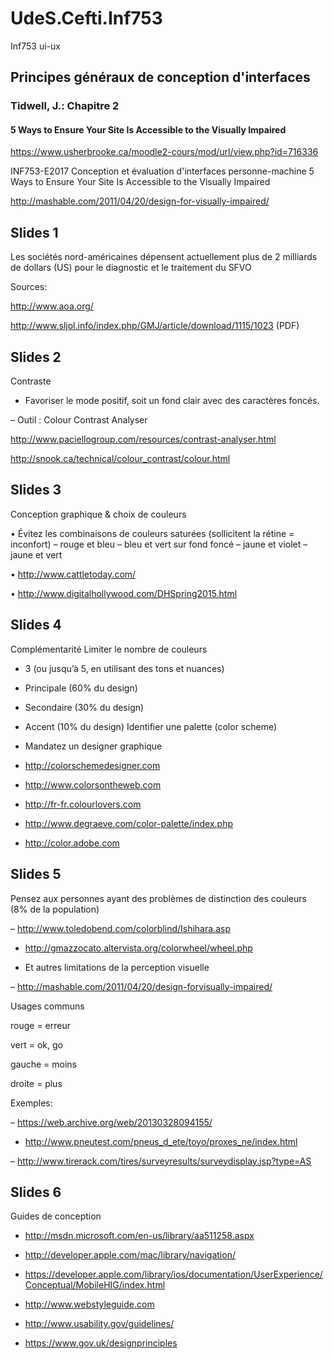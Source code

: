 # UdeS.Cefti.Inf753
Inf753 ui-ux

## Principes généraux de conception d'interfaces

### Tidwell, J.: Chapitre 2

#### 5 Ways to Ensure Your Site Is Accessible to the Visually Impaired

https://www.usherbrooke.ca/moodle2-cours/mod/url/view.php?id=716336

INF753-E2017 Conception et évaluation d'interfaces personne-machine
5 Ways to Ensure Your Site Is Accessible to the Visually Impaired

http://mashable.com/2011/04/20/design-for-visually-impaired/

## Slides 1

Les sociétés nord-américaines dépensent actuellement plus de 2 milliards de dollars (US) pour le diagnostic et le traitement du SFVO

Sources:

http://www.aoa.org/

http://www.sljol.info/index.php/GMJ/article/download/1115/1023 (PDF)

## Slides 2

Contraste

- Favoriser le mode positif, soit un fond clair avec des caractères foncés.

– Outil : Colour Contrast Analyser

http://www.paciellogroup.com/resources/contrast-analyser.html

http://snook.ca/technical/colour_contrast/colour.html

## Slides 3

Conception graphique & choix de couleurs

• Évitez les combinaisons de couleurs saturées (sollicitent la rétine = inconfort) – rouge et bleu – bleu et vert sur fond foncé – jaune et violet – jaune et vert

• http://www.cattletoday.com/

• http://www.digitalhollywood.com/DHSpring2015.html

## Slides 4

Complémentarité Limiter le nombre de couleurs

- 3 (ou jusqu’à 5, en utilisant des tons et nuances)

- Principale (60% du design)

- Secondaire (30% du design)

- Accent (10% du design) Identifier une palette (color scheme)

- Mandatez un designer graphique

- http://colorschemedesigner.com

- http://www.colorsontheweb.com

- http://fr-fr.colourlovers.com

- http://www.degraeve.com/color-palette/index.php

- http://color.adobe.com

## Slides 5

Pensez aux personnes ayant des problèmes de distinction des couleurs (8% de la population)
 
– http://www.toledobend.com/colorblind/Ishihara.asp
 
- http://gmazzocato.altervista.org/colorwheel/wheel.php
 
- Et autres limitations de la perception visuelle
 
– http://mashable.com/2011/04/20/design-forvisually-impaired/

Usages communs

rouge = erreur

vert = ok, go

gauche = moins

droite = plus

Exemples:

– https://web.archive.org/web/20130328094155/

- http://www.pneutest.com/pneus_d_ete/toyo/proxes_ne/index.html

– http://www.tirerack.com/tires/surveyresults/surveydisplay.jsp?type=AS

## Slides 6

Guides de conception

- http://msdn.microsoft.com/en-us/library/aa511258.aspx

- http://developer.apple.com/mac/library/navigation/

- https://developer.apple.com/library/ios/documentation/UserExperience/Conceptual/MobileHIG/index.html

- http://www.webstyleguide.com

- http://www.usability.gov/guidelines/

- https://www.gov.uk/designprinciples

